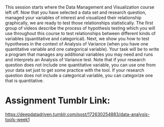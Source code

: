 This session starts where the Data Management and Visualization course left off. Now that you have selected a data set and research question, managed your variables of interest and visualized their relationship graphically, we are ready to test those relationships statistically. The first group of videos describe the process of hypothesis testing which you will use throughout this course to test relationships between different kinds of variables (quantitative and categorical). Next, we show you how to test hypotheses in the context of Analysis of Variance (when you have one quantitative variable and one categorical variable). Your task will be to write a program that manages any additional variables you may need and runs and interprets an Analysis of Variance test. Note that if your research question does not include one quantitative variable, you can use one from your data set just to get some practice with the tool. If your research question does not include a categorical variable, you can categorize one that is quantitative.

# Assignment Tumblr Link:
https://deepdatadriven.tumblr.com/post/172630254883/data-analysis-tools-week1
